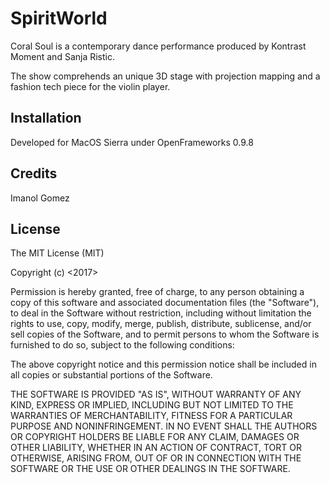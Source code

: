 # SpiritWorld

Coral Soul is a contemporary dance performance produced by Kontrast Moment and Sanja Ristic. 

The show comprehends an unique 3D stage with projection mapping and a fashion tech piece for the violin player.

## Installation

Developed for MacOS Sierra under OpenFrameworks 0.9.8

## Credits

Imanol Gomez

## License

The MIT License (MIT)

Copyright (c) <2017> <copyright Imanol Gomez>

Permission is hereby granted, free of charge, to any person obtaining a copy
of this software and associated documentation files (the "Software"), to deal
in the Software without restriction, including without limitation the rights
to use, copy, modify, merge, publish, distribute, sublicense, and/or sell
copies of the Software, and to permit persons to whom the Software is
furnished to do so, subject to the following conditions:

The above copyright notice and this permission notice shall be included in all
copies or substantial portions of the Software.

THE SOFTWARE IS PROVIDED "AS IS", WITHOUT WARRANTY OF ANY KIND, EXPRESS OR
IMPLIED, INCLUDING BUT NOT LIMITED TO THE WARRANTIES OF MERCHANTABILITY,
FITNESS FOR A PARTICULAR PURPOSE AND NONINFRINGEMENT. IN NO EVENT SHALL THE
AUTHORS OR COPYRIGHT HOLDERS BE LIABLE FOR ANY CLAIM, DAMAGES OR OTHER
LIABILITY, WHETHER IN AN ACTION OF CONTRACT, TORT OR OTHERWISE, ARISING FROM,
OUT OF OR IN CONNECTION WITH THE SOFTWARE OR THE USE OR OTHER DEALINGS IN THE
SOFTWARE.
